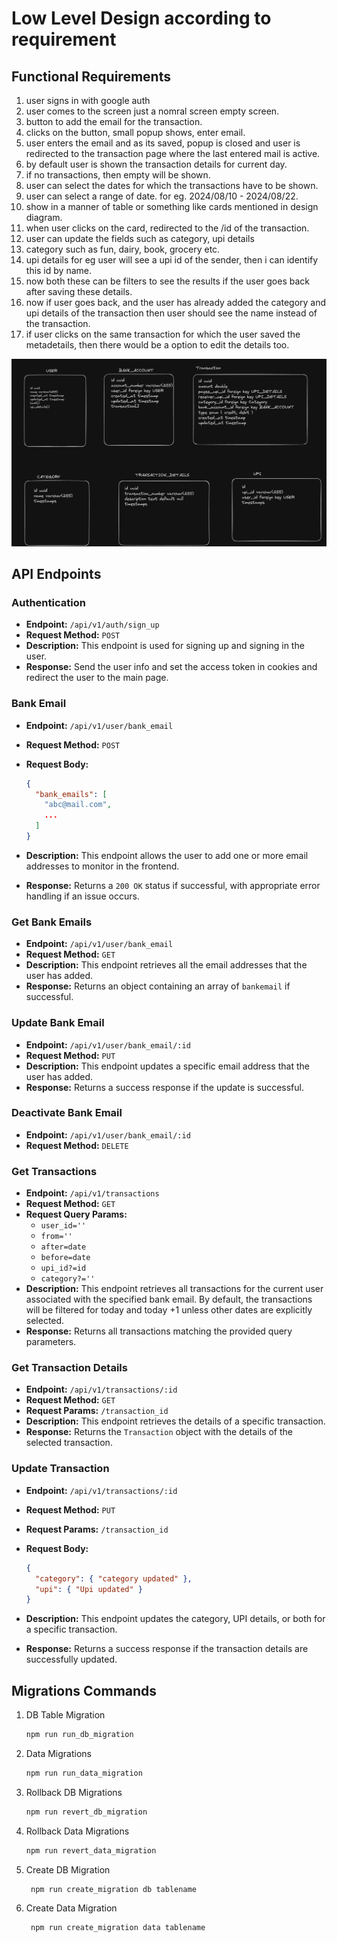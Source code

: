 # Low Level Design according to requirement

## Functional Requirements

1. user signs in with google auth
2. user comes to the screen just a nomral screen empty screen.
3. button to add the email for the transaction.
4. clicks on the button, small popup shows, enter email.
5. user enters the email and as its saved, popup is closed and user is redirected to the transaction page where the last entered mail is active.
6. by default user is shown the transaction details for current day.
7. if no transactions, then empty will be shown.
8. user can select the dates for which the transactions have to be shown.
9. user can select a range of date. for eg. 2024/08/10 - 2024/08/22.
10. show in a manner of table or something like cards mentioned in design diagram.
11. when user clicks on the card, redirected to the /id of the transaction.
12. user can update the fields such as category, upi details
13. category such as fun, dairy, book, grocery etc.
14. upi details for eg user will see a upi id of the sender, then i can identify this id by name.
15. now both these can be filters to see the results if the user goes back after saving these details.
16. now if user goes back, and the user has already added the category and upi details of the transaction then user should see the name instead of the transaction.
17. if user clicks on the same transaction for which the user saved the metadetails, then there would be a option to edit the details too.

![alt text](./schema_design.png)

## API Endpoints

### Authentication

- **Endpoint:** `/api/v1/auth/sign_up`
- **Request Method:** `POST`
- **Description:** This endpoint is used for signing up and signing in the user.
- **Response:** Send the user info and set the access token in cookies and redirect the user to the main page.

### Bank Email

- **Endpoint:** `/api/v1/user/bank_email`
- **Request Method:** `POST`
- **Request Body:**

     ```json
     {
       "bank_emails": [
         "abc@mail.com",
         ...
       ]
     }
     ```

- **Description:** This endpoint allows the user to add one or more email addresses to monitor in the frontend.
- **Response:** Returns a `200 OK` status if successful, with appropriate error handling if an issue occurs.

### Get Bank Emails

- **Endpoint:** `/api/v1/user/bank_email`
- **Request Method:** `GET`
- **Description:** This endpoint retrieves all the email addresses that the user has added.
- **Response:** Returns an object containing an array of `bankemail` if successful.

### Update Bank Email

- **Endpoint:** `/api/v1/user/bank_email/:id`
- **Request Method:** `PUT`
- **Description:** This endpoint updates a specific email address that the user has added.
- **Response:** Returns a success response if the update is successful.

### Deactivate Bank Email

- **Endpoint:** `/api/v1/user/bank_email/:id`
- **Request Method:** `DELETE`

### Get Transactions

- **Endpoint:** `/api/v1/transactions`
- **Request Method:** `GET`
- **Request Query Params:**
  - `user_id=''`
  - `from=''`
  - `after=date`
  - `before=date`
  - `upi_id?=id`
  - `category?=''`
- **Description:** This endpoint retrieves all transactions for the current user associated with the specified bank email. By default, the transactions will be filtered for today and today +1 unless other dates are explicitly selected.
- **Response:** Returns all transactions matching the provided query parameters.

### Get Transaction Details

- **Endpoint:** `/api/v1/transactions/:id`
- **Request Method:** `GET`
- **Request Params:** `/transaction_id`
- **Description:** This endpoint retrieves the details of a specific transaction.
- **Response:** Returns the `Transaction` object with the details of the selected transaction.

### Update Transaction

- **Endpoint:** `/api/v1/transactions/:id`
- **Request Method:** `PUT`
- **Request Params:** `/transaction_id`
- **Request Body:**

     ```json
     { 
       "category": { "category updated" },
       "upi": { "Upi updated" } 
     }
     ```

- **Description:** This endpoint updates the category, UPI details, or both for a specific transaction.
- **Response:** Returns a success response if the transaction details are successfully updated.

## Migrations Commands

1. DB Table Migration

    ```bash
    npm run run_db_migration
    ```

2. Data Migrations

    ```bash
    npm run run_data_migration
    ```

3. Rollback DB Migrations

    ```bash
    npm run revert_db_migration
    ```

4. Rollback Data Migrations

    ```bash
    npm run revert_data_migration
    ```

5. Create DB Migration

   ```bash
    npm run create_migration db tablename
    ```

6. Create Data Migration

    ```bash
     npm run create_migration data tablename
     ```
